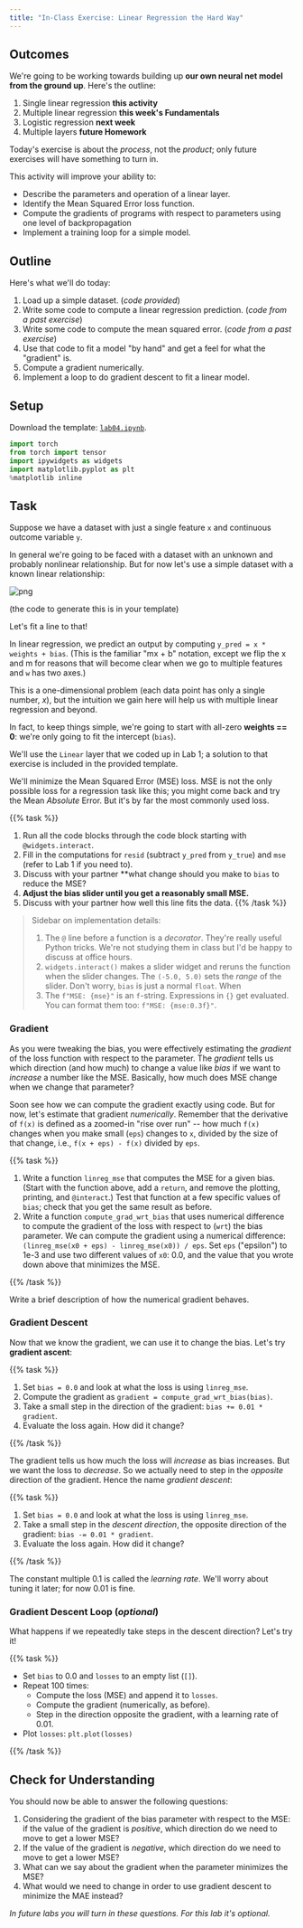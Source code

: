 ```yaml
---
title: "In-Class Exercise: Linear Regression the Hard Way"
---
```


## Outcomes

We're going to be working towards building up **our own neural net model from the ground up**. Here's the outline:

1. Single linear regression **this activity**
2. Multiple linear regression **this week's Fundamentals**
3. Logistic regression **next week**
4. Multiple layers **future Homework**

Today's exercise is about the *process*, not the *product*; only future exercises will have something to turn in.

This activity will improve your ability to:

- Describe the parameters and operation of a linear layer.
- Identify the Mean Squared Error loss function.
- Compute the gradients of programs with respect to parameters using one level of backpropagation
- Implement a training loop for a simple model.

## Outline

Here's what we'll do today:

1. Load up a simple dataset. (*code provided*)
2. Write some code to compute a linear regression prediction. (*code from a past exercise*)
3. Write some code to compute the mean squared error. (*code from a past exercise*)
4. Use that code to fit a model "by hand" and get a feel for what the "gradient" is.
5. Compute a gradient numerically.
6. Implement a loop to do gradient descent to fit a linear model.

## Setup

Download the template: [`lab04.ipynb`](lab04.ipynb).


```python
import torch
from torch import tensor
import ipywidgets as widgets
import matplotlib.pyplot as plt
%matplotlib inline
```

## Task

Suppose we have a dataset with just a single feature `x` and continuous outcome variable `y`.

In general we're going to be faced with a dataset with an unknown and probably nonlinear relationship. But for now let's use a simple dataset with a known linear relationship:
    
![png](./lab04-solutions_6_0.png)

(the code to generate this is in your template)    


Let's fit a line to that!

In linear regression, we predict an output by computing `y_pred = x * weights + bias`. (This is the familiar "mx + b" notation, except we flip the x and m for reasons that will become clear when we go to multiple features and `w` has two axes.)

This is a one-dimensional problem (each data point has only a single number, *x*), but the intuition we gain here will help us with multiple linear regression and beyond.

In fact, to keep things simple, we're going to start with all-zero **weights == 0**: we're only going to fit the intercept (`bias`).

We'll use the `Linear` layer that we coded up in Lab 1; a solution to that exercise is included in the provided template.

We'll minimize the Mean Squared Error (MSE) loss. MSE is not the only possible loss for a regression task like this; you might come back and try the Mean *Absolute* Error. But it's by far the most commonly used loss.

{{% task %}}
1. Run all the code blocks through the code block starting with `@widgets.interact`.
2. Fill in the computations for `resid` (subtract `y_pred` from `y_true`) and `mse` (refer to Lab 1 if you need to).
3. Discuss with your partner **what change should you make to `bias` to reduce the MSE?
4. **Adjust the bias slider until you get a reasonably small MSE.**
5. Discuss with your partner how well this line fits the data.
{{% /task %}}


> Sidebar on implementation details:
>
> 1. The `@` line before a function is a *decorator*. They're really useful Python tricks. We're not studying them in class but I'd be happy to discuss at office hours.
> 2. `widgets.interact()` makes a slider widget and reruns the function when the slider changes. The `(-5.0, 5.0)` sets the *range* of the slider. Don't worry, `bias` is just a normal `float`. When 
> 3. The `f"MSE: {mse}"` is an `f`-string. Expressions in `{}` get evaluated. You can format them too: `f"MSE: {mse:0.3f}"`.

### Gradient

As you were tweaking the bias, you were effectively estimating the *gradient* of the loss function with respect to the parameter. The *gradient* tells us which direction (and how much) to change a value like *bias* if we want to *increase* a number like the MSE. Basically, how much does MSE change when we change that parameter?

Soon see how we can compute the gradient exactly using code. But for now, let's estimate that gradient *numerically*. Remember that the derivative of `f(x)` is defined as a zoomed-in "rise over run" -- how much `f(x)` changes when you make small (`eps`) changes to `x`, divided by the size of that change, i.e., `f(x + eps) - f(x)` divided by `eps`.

{{% task %}}

1. Write a function `linreg_mse` that computes the MSE for a given bias. (Start with the function above, add a `return`, and remove the plotting, printing, and `@interact`.) Test that function at a few specific values of `bias`; check that you get the same result as before.
2. Write a function `compute_grad_wrt_bias` that uses numerical difference to compute the gradient of the loss with respect to (`wrt`) the bias parameter. We can compute the gradient using a numerical difference: `(linreg_mse(x0 + eps) - linreg_mse(x0)) / eps`. Set `eps` ("epsilon") to 1e-3 and use two different values of `x0`: 0.0, and the value that you wrote down above that minimizes the MSE.

{{% /task %}}

Write a brief description of how the numerical gradient behaves.

### Gradient Descent

Now that we know the gradient, we can use it to change the bias. Let's try **gradient ascent**:

{{% task %}}

1. Set `bias = 0.0` and look at what the loss is using `linreg_mse`.
2. Compute the gradient as `gradient = compute_grad_wrt_bias(bias)`.
3. Take a small step in the direction of the gradient: `bias += 0.01 * gradient`.
4. Evaluate the loss again. How did it change?

{{% /task %}}

The gradient tells us how much the loss will *increase* as bias increases. But we want the loss to *decrease*. So we actually need to step in the *opposite* direction of the gradient. Hence the name *gradient descent*:

{{% task %}}

1. Set `bias = 0.0` and look at what the loss is using `linreg_mse`.
2. Take a small step in the *descent direction*, the opposite direction of the gradient: `bias -= 0.01 * gradient`.
3. Evaluate the loss again. How did it change?

{{% /task %}}

The constant multiple 0.1 is called the *learning rate*. We'll worry about tuning it later; for now 0.01 is fine.

### Gradient Descent Loop (*optional*)

What happens if we repeatedly take steps in the descent direction? Let's try it!

{{% task %}}

- Set `bias` to 0.0 and `losses` to an empty list (`[]`).
- Repeat 100 times:
  - Compute the loss (MSE) and append it to `losses`.
  - Compute the gradient (numerically, as before).
  - Step in the direction opposite the gradient, with a learning rate of 0.01.
- Plot `losses`: `plt.plot(losses)`

{{% /task %}}

## Check for Understanding

You should now be able to answer the following questions:

1. Considering the gradient of the bias parameter with respect to the MSE: if the value of the gradient is *positive*, which direction do we need to move to get a lower MSE?
2. If the value of the gradient is *negative*, which direction do we need to move to get a lower MSE?
3. What can we say about the gradient when the parameter minimizes the MSE?
4. What would we need to change in order to use gradient descent to minimize the MAE instead?

*In future labs you will turn in these questions. For this lab it's optional.*
